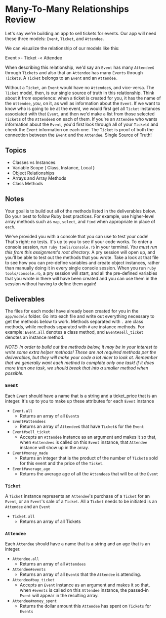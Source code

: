 # Many-To-Many Relationships Review

Let's say we're building an app to sell tickets for events. Our app will need these three models: `Event`, `Ticket`, and `Attendee`.

We can visualize the relationship of our models like this:

Event >- Ticket -< Attendee

When describing this relationship, we'd say an `Event` has many `Attendee`s through `Ticket`s and also that an `Attendee` has many `Event`s through `Ticket`s. A `Ticket` belongs to an `Event` and an `Attendee.`

Without a `Ticket`, an `Event` would have no `Attendee`s, and vice-versa. The `Ticket` model, then, is our single source of truth in this relationship. Think about it from experience: when a ticket is created for you, it has the name of the `Attendee`, *you*, on it, as well as information about the `Event`. If we want to know who is going to be at the event, we would first get all `Ticket` instances associated with that `Event`, and then we'd make a list from those selected `Ticket`s of the `Attendee`s on each of them. If you're an `Attendee` who wants information about the `Event`, you'd first look through all of your `Ticket`s and check the `Event` information on each one. The `Ticket` is proof of both the connection between the `Event` and the `Attendee`. Single Source of Truth!

## Topics

- Classes vs Instances
- Variable Scope ( Class, Instance, Local )
- Object Relationships
- Arrays and Array Methods
- Class Methods

## Notes

Your goal is to build out all of the methods listed in the deliverables below. Do your best to follow Ruby best practices. For example, use higher-level array methods such as `map`, `select`, and `find` when appropriate in place of `each`.

We've provided you with a console that you can use to test your code! That's right: no tests. It's up to you to see if your code works. To enter a console session, run `ruby tools/console.rb` in your terminal. *You must run this from this assignment's root directory.* A pry session will open up, and you'll be able to test out the methods that you wrote. Take a look at that file to see how you can pre-define variables and create object instances, rather than manually doing it in every single console session. When you run `ruby tools/console.rb`, a pry session will start, and all the pre-defined variables that you wrote in there will have been created and you can use them in the session without having to define them again!

## Deliverables

The files for each model have already been created for you in the `app/models` folder.  Go into each file and write out everything necessary to get the methods below to work. Methods separated with `.` are class methods, while methods separated with `#` are instance methods. For example: `Event.all` denotes a class method, and `Event#sell_ticket` denotes an instance method.

*NOTE: In order to build out the methods below, it may be in your interest to write some extra helper methods! These are not required methods per the deliverables, but they will make your code a lot nicer to look at. Remember that we generally want each method to complete only one task! If it does more than one task, we should break that into a smaller method when possible.*



### `Event`

Each `Event` should have a name that is a string and a ticket_price that is an integer. It's up to you to make up these attributes for each `Event` instance

+ `Event.all`
  + Returns an array of all `Event`s
+ `Event#attendees`
  + Returns an array of `Attendee`s that have `Ticket`s for the `Event`
+ `Event#sell_ticket`
  + Accepts an `Attendee` instance as an argument and makes it so that, when `#attendees` is called on this `Event` instance, that `Attendee` instance will show up in the array.
+ `Event#money_made`
  + Returns an integer that is the product of the number of `Ticket`s sold for this event and the price of the `Ticket`.
+ `Event#average_age`
  + Returns the average age of all the `Attendee`s that will be at the `Event`

### `Ticket`

A `Ticket` instance represents an `Attendee`'s purchase of a `Ticket` for an `Event`, or an `Event`'s sale of a `Ticket`. All a `Ticket` needs to be initiated is an `Attendee` and an `Event`

+ `Ticket.all`
  + Returns an array of all Tickets

### `Attendee`

Each `Attendee` should have a name that is a string and an age that is an integer.

+ `Attendee.all`
  + Returns an array of all `Attendees`
+ `Attendee#events`
  + Returns an array of all `Event`s that the `Attendee` is attending.
+ `Attendee#buy_ticket`
  + Accepts an `Event` instance as an argument and makes it so that, when `#events` is called on this `Attendee` instance, the passed-in `Event` will appear in the resulting array.
+ `Attendee#money_spent`
  + Returns the dollar amount this `Attendee` has spent on `Tickets` for `Events`

